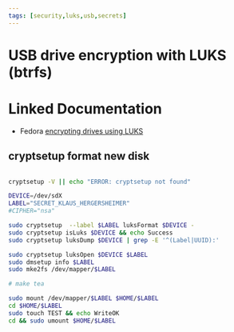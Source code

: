 ```yaml
---
tags: [security,luks,usb,secrets]
---
```

# USB drive encryption with LUKS (btrfs)

# Linked Documentation

- Fedora [encrypting drives using LUKS](https://docs.fedoraproject.org/en-US/quick-docs/encrypting-drives-using-LUKS)

## cryptsetup format new disk

```sh title="Format you device"

cryptsetup -V || echo "ERROR: cryptsetup not found"

DEVICE=/dev/sdX
LABEL="SECRET_KLAUS_HERGERSHEIMER"
#CIPHER="nsa"

sudo cryptsetup  --label $LABEL luksFormat $DEVICE -
sudo cryptsetup isLuks $DEVICE && echo Success
sudo cryptsetup luksDump $DEVICE | grep -E '^(Label|UUID):'

sudo cryptsetup luksOpen $DEVICE $LABEL 
sudo dmsetup info $LABEL
sudo mke2fs /dev/mapper/$LABEL

# make tea

sudo mount /dev/mapper/$LABEL $HOME/$LABEL
cd $HOME/$LABEL
sudo touch TEST && echo WriteOK
cd && sudo umount $HOME/$LABEL
```
